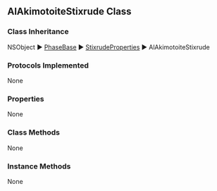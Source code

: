 ## AlAkimotoiteStixrude Class  
### Class Inheritance  
NSObject ▶️ [PhaseBase](PhaseBase.html) ▶️ [StixrudeProperties](StixrudeProperties.md) ▶️ AlAkimotoiteStixrude    

### Protocols Implemented  
None   

### Properties  
None  

### Class Methods  
None  

### Instance Methods  
None  
